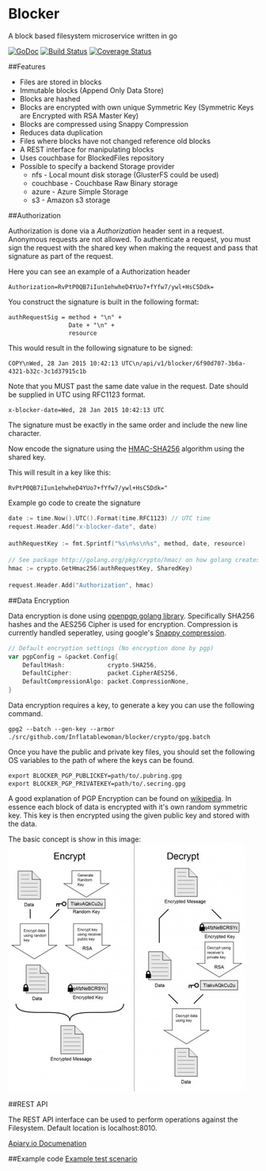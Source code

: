 Blocker
=======
A block based filesystem microservice written in go

[![GoDoc](https://godoc.org/github.com/Inflatablewoman/blocker?status.svg)](https://godoc.org/github.com/Inflatablewoman/blocker)
[![Build Status](https://travis-ci.org/Inflatablewoman/blocker.svg)](https://travis-ci.org/Inflatablewoman/blocker)
[![Coverage Status](https://coveralls.io/repos/Inflatablewoman/blocker/badge.svg)](https://coveralls.io/r/Inflatablewoman/blocker)

##Features

- Files are stored in blocks
- Immutable blocks (Append Only Data Store)
- Blocks are hashed
- Blocks are encrypted with own unique Symmetric Key (Symmetric Keys are Encrypted with RSA Master Key)
- Blocks are compressed using Snappy Compression
- Reduces data duplication
- Files where blocks have not changed reference old blocks
- A REST interface for manipulating blocks
- Uses couchbase for BlockedFiles repository
- Possible to specify a backend Storage provider
   + nfs - Local mount disk storage (GlusterFS could be used)
   + couchbase - Couchbase Raw Binary storage
   + azure - Azure Simple Storage
   + s3 - Amazon s3 storage

##Authorization

Authorization is done via a *Authorization* header sent in a request.  Anonymous requests are not allowed.  To authenticate a request, you must sign the request with the shared key when making the request and pass that signature as part of the request.  

Here you can see an example of a Authorization header
```
Authorization=RvPtP0QB7iIun1ehwheD4YUo7+fYfw7/ywl+HsC5Ddk=
```

You construct the signature is built in the following format:

```
authRequestSig = method + "\n" +
                 Date + "\n" +
                 resource
```

This would result in the following signature to be signed:

```
COPY\nWed, 28 Jan 2015 10:42:13 UTC\n/api/v1/blocker/6f90d707-3b6a-4321-b32c-3c1d37915c1b
```

Note that you MUST past the same date value in the request.  Date should be supplied in UTC using RFC1123 format.

```
x-blocker-date=Wed, 28 Jan 2015 10:42:13 UTC
```

  The signature must be exactly in the same order and include the new line character.  

Now encode the signature using the [HMAC-SHA256](http://en.wikipedia.org/wiki/Hash-based_message_authentication_code) algorithm using the shared key.

This will result in a key like this:
```
RvPtP0QB7iIun1ehwheD4YUo7+fYfw7/ywl+HsC5Ddk="
```

Example go code to create the signature

```go
date := time.Now().UTC().Format(time.RFC1123) // UTC time
request.Header.Add("x-blocker-date", date)

authRequestKey := fmt.Sprintf("%s\n%s\n%s", method, date, resource)

// See package http://golang.org/pkg/crypto/hmac/ on how golang creates hmacs
hmac := crypto.GetHmac256(authRequestKey, SharedKey)  

request.Header.Add("Authorization", hmac)
```

##Data Encryption

Data encryption is done using [openpgp golang library](https://godoc.org/golang.org/x/crypto/openpgp).  Specifically SHA256 hashes and the AES256 Cipher is used for encryption.  Compression is currently handled seperatley, using google's [Snappy compression](https://code.google.com/p/snappy/).

```go
// Default encryption settings (No encryption done by pgp)
var pgpConfig = &packet.Config{
	DefaultHash:            crypto.SHA256,
	DefaultCipher:          packet.CipherAES256,
	DefaultCompressionAlgo: packet.CompressionNone,
}
```

Data encryption requires a key, to generate a key you can use the following command.  

```
gpg2 --batch --gen-key --armor ./src/github.com/Inflatablewoman/blocker/crypto/gpg.batch
```

Once you have the public and private key files, you should set the following OS variables to the path of where the keys can be found.

```
export BLOCKER_PGP_PUBLICKEY=path/to/.pubring.gpg
export BLOCKER_PGP_PRIVATEKEY=path/to/.secring.gpg
```

A good explanation of PGP Encryption can be found on [wikipedia](http://en.wikipedia.org/wiki/Pretty_Good_Privacy).  In essence each block of data is encrypted with it's own random symmetric key.  This key is then encrypted using the given public key and stored with the data.

The basic concept is show in this image:
![](images/PGP-diagram-wikipedia-479x500.jpg?raw=true)

##REST API

The REST API interface can be used to perform operations against the Filesystem.  Default location is localhost:8010.

[Apiary.io Documenation](http://docs.blockerapi.apiary.io)

##Example code
[Example test scenario](https://github.com/Inflatablewoman/blocker/blob/master/server/server_test.go)


